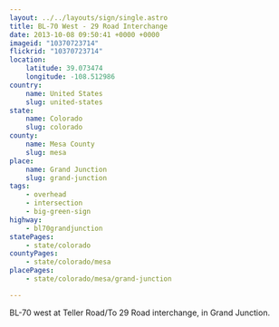 ```yaml
---
layout: ../../layouts/sign/single.astro
title: BL-70 West - 29 Road Interchange
date: 2013-10-08 09:50:41 +0000 +0000
imageid: "10370723714"
flickrid: "10370723714"
location:
    latitude: 39.073474
    longitude: -108.512986
country:
    name: United States
    slug: united-states
state:
    name: Colorado
    slug: colorado
county:
    name: Mesa County
    slug: mesa
place:
    name: Grand Junction
    slug: grand-junction
tags:
    - overhead
    - intersection
    - big-green-sign
highway:
    - bl70grandjunction
statePages:
    - state/colorado
countyPages:
    - state/colorado/mesa
placePages:
    - state/colorado/mesa/grand-junction

---
```

BL-70 west at Teller Road/To 29 Road interchange, in Grand Junction.